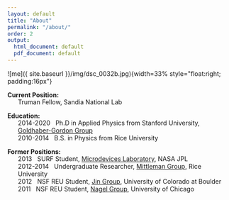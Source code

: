 ```yaml
---
layout: default
title: "About"
permalink: "/about/"
order: 2
output:
  html_document: default
  pdf_document: default
---
```


![me]({ site.baseurl }}/img/dsc_0032b.jpg){width=33% style="float:right; padding:16px"}

**Current Position:**  
<ul style="list-style-type:none;margin-top:-15px;">
  <li>Truman Fellow, Sandia National Lab</li>
</ul>  

**Education:**  
<ul style="list-style-type:none;margin-top:-15px;">
  <li>2014-2020 &nbsp; Ph.D in Applied Physics from Stanford University, <a href="https://ggg.stanford.edu/"> Goldhaber-Gordon Group</a></li>
  <li>2010-2014 &nbsp; B.S. in Physics from Rice University</li>
</ul>  

**Former Positions:**  
<ul style="list-style-type:none;margin-top:-15px;">
  <li>2013 &nbsp; SURF Student, <a href="https://microdevices.jpl.nasa.gov/"> Microdevices Laboratory</a>, NASA JPL</li>
  <li>2012-2014 &nbsp; Undergraduate Researcher, <a href="https://www.brown.edu/research/labs/mittleman/"> Mittleman Group</a>, Rice University</li>
  <li>2012 &nbsp; NSF REU Student, <a href="https://jila.colorado.edu/jin/"> Jin Group</a>, University of Colorado at Boulder</li>
  <li>2011 &nbsp; NSF REU Student, <a href="https://nagelgroup.uchicago.edu/Nagel-Group/index.html"> Nagel Group</a>, University of Chicago </li>
</ul>